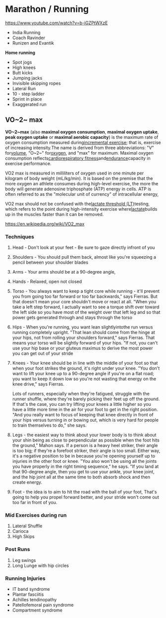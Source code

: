 # Marathon / Running

<https://www.youtube.com/watch?v=b-iGZPtWXzE>

- India Running
- Coach Ravinder
- Runizen and Evantik

**Home running**

- Spot jogs
- High knees
- Butt kicks
- Jumping jacks
- Invisible skipping ropes
- Lateral Run
- 10 - step ladder
- Sprint in place
- Exaggerated run

## VO~2~ max

**VO~2~max** (also **maximal oxygen consumption**, **maximal oxygen uptake**, **peak oxygen uptake** or **maximal aerobic capacity**) is the maximum rate of oxygen consumption measured during[incremental exercise](https://en.wikipedia.org/wiki/Incremental_exercise); that is, exercise of increasing intensity.The name is derived from three abbreviations: "V" for[volume](https://en.wikipedia.org/wiki/Volume), "O~2~" for[oxygen](https://en.wikipedia.org/wiki/Oxygen), and "max" for maximum. Maximal oxygen consumption reflects[cardiorespiratory fitness](https://en.wikipedia.org/wiki/Cardiorespiratory_fitness)and[endurance](https://en.wikipedia.org/wiki/Endurance)capacity in exercise performance.

VO2 max is measured in milliliters of oxygen used in one minute per kilogram of body weight (mL/kg/min). It is based on the premise that the more oxygen an athlete consumes during high-level exercise, the more the body will generate adenosine triphosphate (ATP) energy in cells. ATP is often referred to as the "molecular unit of currency" of intracellular energy,

VO2 max should not be confused with the[lactate threshold (LT)](https://www.verywellfit.com/lactate-threshold-training-3120092)testing, which refers to the point during high-intensity exercise where[lactate](https://www.verywellfit.com/lactic-acid-and-performance-3119185)builds up in the muscles faster than it can be removed.

<https://en.wikipedia.org/wiki/VO2_max>

### Techniques

1. Head - Don't look at your feet - Be sure to gaze directly infront of you
2. Shoulders - You should pull them back, almost like you're squeezing a pencil between your shoulder blades
3. Arms - Your arms should be at a 90-degree angle,
4. Hands - Relaxed, open not closed
5. Torso - You always want to keep a tight core while running - it'll prevent you from going too far forward or too far backwards," says Fierras. But that doesn't mean your core shouldn't move or react at all. "When you take a left step forward, I actually want to see a torque shift over toward the left side so you have most of the weight over that left leg and so that power gets generated through and stays through the torso
6. Hips - When you're running, you want lean slightlyintothe run versus running completely upright. "That lean should come from the hinge at your hips, not from rolling your shoulders forward," says Fierras. That means your torso will be slightly forward of your hips. "If not, you can't use your hip base or your gluteus maximus to derive the most power you can get out of your stride
7. Knees - Your knee should be in line with the middle of your foot so that when your foot strikes the ground, it's right under your knee. "You don't want to lift your knee up to a 90-degree angle if you're on a flat road; you want to keep it down low so you're not wasting that energy on the knee drive," says Fierras.

    Lots of runners, especially when they're fatigued, struggle with the runner shuffle, where they're barely picking their feet up off the ground. If that's the case, you can try lifting your knees a little higher so you have a little more time in the air for your foot to get in the right position. "And you really want to focus of keeping that knee directly in front of your hips versus turning in or bowing out, which is very hard for people to train themselves to do," she says.

8. Legs - the easiest way to think about your lower body is to think about your shin being as close to perpendicular as possible when the foot hits the ground," Mahon says. If a person is a heavy heel striker, their angle is too big; if they're a forefoot striker, their angle is too small. Either way, it's a negative position to be in because you're opening yourself up to injuries in the other foot or knee. "You also won't be using all the joints you have properly in the right timing sequence," he says. "If you land at that 90-degree angle, then you get to use your ankle, your knee joint, and the hip joint all at the same time to both absorb shock and then create energy.
9. Foot - the idea is to aim to hit the road with the ball of your foot, That's going to help you propel forward better, and your stride won't come out too far in front of you.

### Mid Exercises during run

1. Lateral Shuffle
2. Carioca
3. High Skips

### Post Runs

1. Leg swings
2. Long Lunge with hip circles

### Running Injuries

- IT band syndrome
- Plantar fasciitis
- Achilles tendinopathy
- Patellofemoral pain syndrome
- Compartment syndrome
